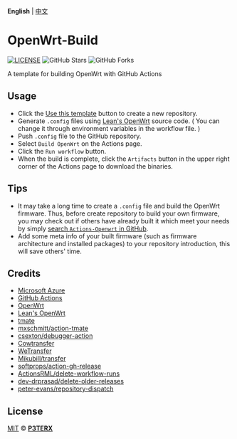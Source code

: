 **English** | [中文](https://p3terx.com/archives/build-openwrt-with-github-actions.html)

# OpenWrt-Build

[![LICENSE](https://img.shields.io/github/license/mashape/apistatus.svg?style=flat-square&label=LICENSE)](https://github.com/alsheirazz/OpenWrt-Build/blob/master/LICENSE)
![GitHub Stars](https://img.shields.io/github/stars/alsheirazz/OpenWrt-Build.svg?style=flat-square&label=Stars&logo=github)
![GitHub Forks](https://img.shields.io/github/forks/alsheirazz/OpenWrt-Build.svg?style=flat-square&label=Forks&logo=github)

A template for building OpenWrt with GitHub Actions

## Usage

- Click the [Use this template](https://github.com/alsheirazz/OpenWrt-Build/generate) button to create a new repository.
- Generate `.config` files using [Lean's OpenWrt](https://github.com/coolsnowwolf/lede) source code. ( You can change it through environment variables in the workflow file. )
- Push `.config` file to the GitHub repository.
- Select `Build OpenWrt` on the Actions page.
- Click the `Run workflow` button.
- When the build is complete, click the `Artifacts` button in the upper right corner of the Actions page to download the binaries.

## Tips

- It may take a long time to create a `.config` file and build the OpenWrt firmware. Thus, before create repository to build your own firmware, you may check out if others have already built it which meet your needs by simply [search `Actions-Openwrt` in GitHub](https://github.com/search?q=Actions-openwrt).
- Add some meta info of your built firmware (such as firmware architecture and installed packages) to your repository introduction, this will save others' time.

## Credits

- [Microsoft Azure](https://azure.microsoft.com)
- [GitHub Actions](https://github.com/features/actions)
- [OpenWrt](https://github.com/openwrt/openwrt)
- [Lean's OpenWrt](https://github.com/coolsnowwolf/lede)
- [tmate](https://github.com/tmate-io/tmate)
- [mxschmitt/action-tmate](https://github.com/mxschmitt/action-tmate)
- [csexton/debugger-action](https://github.com/csexton/debugger-action)
- [Cowtransfer](https://cowtransfer.com)
- [WeTransfer](https://wetransfer.com/)
- [Mikubill/transfer](https://github.com/Mikubill/transfer)
- [softprops/action-gh-release](https://github.com/softprops/action-gh-release)
- [ActionsRML/delete-workflow-runs](https://github.com/ActionsRML/delete-workflow-runs)
- [dev-drprasad/delete-older-releases](https://github.com/dev-drprasad/delete-older-releases)
- [peter-evans/repository-dispatch](https://github.com/peter-evans/repository-dispatch)

## License

[MIT](https://github.com/alsheirazz/OpenWrt-Build/blob/main/LICENSE) © [**P3TERX**](https://p3terx.com)
